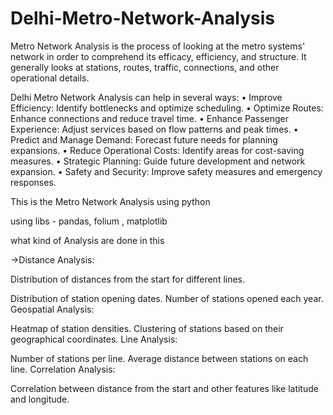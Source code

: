 # Delhi-Metro-Network-Analysis
Metro Network Analysis is the process of looking at the metro systems' network in order to comprehend its efficacy, efficiency, and structure. It generally looks at stations, routes, traffic, connections, and other operational details. 

Delhi Metro Network Analysis can help in several ways:
   • Improve Efficiency: Identify bottlenecks and optimize scheduling.
   • Optimize Routes: Enhance connections and reduce travel time.
   • Enhance Passenger Experience: Adjust services based on flow patterns and peak times.
   • Predict and Manage Demand: Forecast future needs for planning expansions.
   • Reduce Operational Costs: Identify areas for cost-saving measures.
   • Strategic Planning: Guide future development and network expansion.
   • Safety and Security: Improve safety measures and emergency responses.

This is the Metro Network Analysis using python

using libs - pandas, folium , matplotlib

what kind of Analysis are done in this

→Distance Analysis:

Distribution of distances from the start for different lines.

Distribution of station opening dates. Number of stations opened each year. Geospatial Analysis:

Heatmap of station densities. Clustering of stations based on their geographical coordinates. Line Analysis:

Number of stations per line. Average distance between stations on each line. Correlation Analysis:

Correlation between distance from the start and other features like latitude and longitude.


